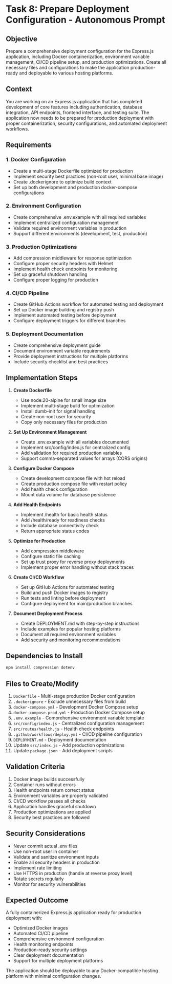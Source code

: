 # Task 8: Prepare Deployment Configuration - Autonomous Prompt

## Objective

Prepare a comprehensive deployment configuration for the Express.js application, including Docker containerization, environment variable management, CI/CD pipeline setup, and production optimizations. Create all necessary files and configurations to make the application production-ready and deployable to various hosting platforms.

## Context

You are working on an Express.js application that has completed development of core features including authentication, database integration, API endpoints, frontend interface, and testing suite. The application now needs to be prepared for production deployment with proper containerization, security configurations, and automated deployment workflows.

## Requirements

### 1. Docker Configuration
- Create a multi-stage Dockerfile optimized for production
- Implement security best practices (non-root user, minimal base image)
- Create .dockerignore to optimize build context
- Set up both development and production docker-compose configurations

### 2. Environment Configuration
- Create comprehensive .env.example with all required variables
- Implement centralized configuration management
- Validate required environment variables in production
- Support different environments (development, test, production)

### 3. Production Optimizations
- Add compression middleware for response optimization
- Configure proper security headers with Helmet
- Implement health check endpoints for monitoring
- Set up graceful shutdown handling
- Configure proper logging for production

### 4. CI/CD Pipeline
- Create GitHub Actions workflow for automated testing and deployment
- Set up Docker image building and registry push
- Implement automated testing before deployment
- Configure deployment triggers for different branches

### 5. Deployment Documentation
- Create comprehensive deployment guide
- Document environment variable requirements
- Provide deployment instructions for multiple platforms
- Include security checklist and best practices

## Implementation Steps

1. **Create Dockerfile**
   - Use node:20-alpine for small image size
   - Implement multi-stage build for optimization
   - Install dumb-init for signal handling
   - Create non-root user for security
   - Copy only necessary files for production

2. **Set Up Environment Management**
   - Create .env.example with all variables documented
   - Implement src/config/index.js for centralized config
   - Add validation for required production variables
   - Support comma-separated values for arrays (CORS origins)

3. **Configure Docker Compose**
   - Create development compose file with hot reload
   - Create production compose file with restart policy
   - Add health check configuration
   - Mount data volume for database persistence

4. **Add Health Endpoints**
   - Implement /health for basic health status
   - Add /health/ready for readiness checks
   - Include database connectivity check
   - Return appropriate status codes

5. **Optimize for Production**
   - Add compression middleware
   - Configure static file caching
   - Set up trust proxy for reverse proxy deployments
   - Implement proper error handling without stack traces

6. **Create CI/CD Workflow**
   - Set up GitHub Actions for automated testing
   - Build and push Docker images to registry
   - Run tests and linting before deployment
   - Configure deployment for main/production branches

7. **Document Deployment Process**
   - Create DEPLOYMENT.md with step-by-step instructions
   - Include examples for popular hosting platforms
   - Document all required environment variables
   - Add security and monitoring recommendations

## Dependencies to Install

```bash
npm install compression dotenv
```

## Files to Create/Modify

1. `Dockerfile` - Multi-stage production Docker configuration
2. `.dockerignore` - Exclude unnecessary files from build
3. `docker-compose.yml` - Development Docker Compose setup
4. `docker-compose.prod.yml` - Production Docker Compose setup
5. `.env.example` - Comprehensive environment variable template
6. `src/config/index.js` - Centralized configuration management
7. `src/routes/health.js` - Health check endpoints
8. `.github/workflows/deploy.yml` - CI/CD pipeline configuration
9. `DEPLOYMENT.md` - Deployment documentation
10. Update `src/index.js` - Add production optimizations
11. Update `package.json` - Add deployment scripts

## Validation Criteria

1. Docker image builds successfully
2. Container runs without errors
3. Health endpoints return correct status
4. Environment variables are properly validated
5. CI/CD workflow passes all checks
6. Application handles graceful shutdown
7. Production optimizations are applied
8. Security best practices are followed

## Security Considerations

- Never commit actual .env files
- Use non-root user in container
- Validate and sanitize environment inputs
- Enable all security headers in production
- Implement rate limiting
- Use HTTPS in production (handle at reverse proxy level)
- Rotate secrets regularly
- Monitor for security vulnerabilities

## Expected Outcome

A fully containerized Express.js application ready for production deployment with:
- Optimized Docker images
- Automated CI/CD pipeline
- Comprehensive environment configuration
- Health monitoring endpoints
- Production-ready security settings
- Clear deployment documentation
- Support for multiple deployment platforms

The application should be deployable to any Docker-compatible hosting platform with minimal configuration changes.